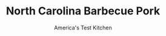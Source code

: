---
layout: ../../layouts/MarkdownPostLayout.astro
title: North Carolina Barbecue Pork
author: America's Test Kitchen
pubDate: 2023-03-15
description: "Eastern style or Lexington style? Plate or sandwich? Use our recipes to choose your own N.C. BBQ adventure."
image_url: https://res.cloudinary.com/hksqkdlah/image/upload/ar_1:1,c_fill,dpr_2.0,f_auto,fl_lossy.progressive.strip_profile,g_faces:auto,q_auto:low,w_344/SFS_NorthCarolinaSmokedPork-108_lrsoqv
tags: ["Main Courses","Southern","American","Pork","Grilling & Barbecue","Roasts","Cookbook Collection"]
calories: 3889
protein: 36
carbohydrates: 1
fats: 
fiber: 
ingredients: ["3 tablespoons, kosher salt","1 1/2 tablespoons, pepper","1 (6-pound), bone-in pork butt roast, with ¼-inch fat cap","1 , (13 by 9-inch) disposable aluminum pan","4 (3-inch), wood chunks","1 , recipe Lexington-Style Barbecue Sauce or Eastern North Carolina-Style Barbecue Sauce (see note)"]
serves: 10
time: "7¼ hours, plus 18 hours salting and 1½ hours resting"
instructions: ["Combine salt and pepper in bowl. Place pork on large sheet of plastic wrap and sprinkle all over with salt mixture. Wrap tightly with plastic and refrigerate for 18 to 24 hours.","Open bottom grill vent completely. Set up charcoal snake: Arrange 60 briquettes, 2 briquettes wide, around perimeter of grill, overlapping slightly so briquettes are touching, leaving 6-inch gap between ends of snake. Place second layer of 60 briquettes, also 2 briquettes wide, on top of first. (Completed snake should be 2 briquettes wide by 2 briquettes high.)","Starting 4 inches from 1 end of snake, evenly space wood chunks on top of snake. Place disposable pan in center of grill so short end of pan runs parallel to gap in snake. Fill pan with 4 cups water.","Light chimney starter filled with 15 briquettes. When coals are partially covered with ash, pour over 1 end of snake. Make sure lit coals touch only 1 end of snake. Use tongs if necessary to move any coals that touch other end of snake.","Set cooking grate in place. Clean and oil cooking grate. Unwrap pork and position fat side down over water pan. Insert temperature probe into thickest part of pork. Cover grill, positioning lid vent over gap in snake, and open lid vent completely. Cook, without opening grill, until pork registers 170 degrees, 4 to 5 hours.","Place 2 large sheets of aluminum foil on rimmed baking sheet. Remove probe from pork. Using oven mitts, lift pork and transfer to center of 1 sheet of foil, fat side down. Wrap tightly with first sheet of foil, minimizing air pockets between foil and pork. Wrap with second sheet of foil. (Use additional foil, if necessary, to completely wrap pork.) Foil wrap should be airtight. Make small mark on foil with marker to keep track of fat side.","Remove cooking grate. Starting at still-unlit end of snake, pour 2 quarts unlit briquettes about one‑third of way around perimeter of grill over gap in snake and spent coals. Replace cooking grate. Return wrapped pork to grill over water pan, fat side down. Reinsert probe into thickest part of pork. Cover grill and continue to cook until pork registers 200 degrees, 1 to 1½ hours longer.","Remove probe. Transfer pork to carving board, fat side up, and let rest in foil for 1½ hours. Remove bone from pork. For Lexington style, chop pork with cleaver into 1-inch pieces. For eastern North Carolina style, chop pork into ¼-inch pieces. Toss with ⅔ cup sauce. Serve, passing remaining sauce separately."]
nutrition: ["673 mg Potassium","394 mg Phosphorus","38 mg Calcium","2 mg Iron","43 mg Magnesium","637 mg Sodium","6 mg Zinc","25 g Fat","8 mg Niacin (B3)","10 g Monounsaturated","3 g Polyunsaturated","1 mg Thiamin (B1)","1 µg Vitamin D","128 mg Cholesterol","9 g Saturated","1 µg Vitamin K","143 g Water","1 g Carbs","36 g Protein","1 µg Vitamin B12","1 mg Vitamin B6","4 µg Vitamin A","388 kcal Energy","3889 calories"]
notes: "We developed this recipe using a 22‑inch Weber kettle grill. Pork butt roast is often labeled Boston butt in the supermarket. Plan ahead: The pork butt must be seasoned at least 18 hours before it is cooked.&nbsp;This recipe calls for one of two prepared barbecue sauces: Our Lexington-Style Barbecue Sauce is tangy and salty and our Eastern North Carolina-Style Barbecue Sauce is tangy and spicy."
---